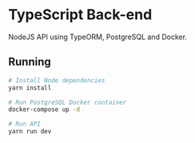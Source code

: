 # TypeScript Back-end

NodeJS API using TypeORM, PostgreSQL and Docker.

## Running

```sh
# Install Node dependencies
yarn install

# Run PostgreSQL Docker container
docker-compose up -d

# Run API
yarn run dev
```
